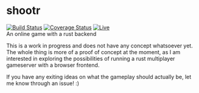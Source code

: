 # shootr
[![Build Status](https://travis-ci.org/SirRade/shootr.svg?branch=master)](https://travis-ci.org/SirRade/shootr) [![Coverage Status](https://coveralls.io/repos/github/SirRade/shootr/badge.svg?branch=master)](https://coveralls.io/github/SirRade/shootr?branch=master) [![Live](https://img.shields.io/badge/live-beta.jnferner.com-blue.svg)](https://beta.jnferner.com)  
An online game with a rust backend

This is a work in progress and does not have any concept whatsoever yet.
The whole thing is more of a proof of concept at the moment, as I am interested
in exploring the possibilities of running a rust multiplayer gameserver 
with a browser frontend.

If you have any exiting ideas on what the gameplay should actually be, let me know through an issue! :)
